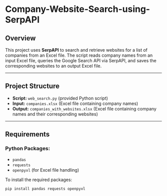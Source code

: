 # Company-Website-Search-using-SerpAPI
## Overview
This project uses **SerpAPI** to search and retrieve websites for a list of companies from an Excel file. The script reads company names from an input Excel file, queries the Google Search API via SerpAPI, and saves the corresponding websites to an output Excel file.

---

## Project Structure
- **Script:** `web_search.py` (provided Python script)
- **Input:** `companies.xlsx` (Excel file containing company names)
- **Output:** `companies_with_websites.xlsx` (Excel file containing company names and their corresponding websites)

---

## Requirements
### Python Packages:
- `pandas`
- `requests`
- `openpyxl` (for Excel file handling)

To install the required packages:
```bash
pip install pandas requests openpyxl
